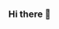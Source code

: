 ### Hi there 👋

<!--
**hersely/hersely** is a ✨ _special_ ✨ repository because its `README.md` (this file) appears on your GitHub profile.

Here are some ideas to get you started:

- 🔭 I’m currently working on how to graduate earlier
- 🌱 I’m currently learning about econometrics
- 👯 I’m looking to collaborate on something cool
- 🤔 I’m looking for help with figuring this gihub thing out
- 💬 Ask me about anything business related
- 📫 How to reach me: @kirillywilly on almost anything social media
- 😄 Pronouns: He/Him
- ⚡ Fun fact: I was born in Uzbekistan and I speak three languages
-->
